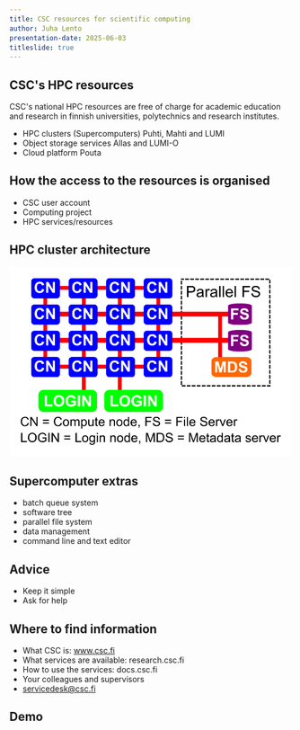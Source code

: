 ```yaml
---
title: CSC resources for scientific computing
author: Juha Lento
presentation-date: 2025-06-03
titleslide: true
---
```


## CSC's HPC resources

CSC's national HPC resources are free of charge for academic education and research in
finnish universities, polytechnics and research institutes.

- HPC clusters (Supercomputers) Puhti, Mahti and LUMI
- Object storage services Allas and LUMI-O
- Cloud platform Pouta 

## How the access to the resources is organised

- CSC user account
- Computing project
- HPC services/resources

## HPC cluster architecture

![Juha's art](https://raw.githubusercontent.com/jlento/presentations/refs/heads/master/_slides/CSCSupercomputers/SupercomputerArchitecture.svg)

## Supercomputer extras

- batch queue system
- software tree
- parallel file system
- data management
- command line and text editor

## Advice

- Keep it simple
- Ask for help

## Where to find information

- What CSC is: www.csc.fi
- What services are available: research.csc.fi
- How to use the services: docs.csc.fi
- Your colleagues and supervisors
- servicedesk@csc.fi

## Demo
